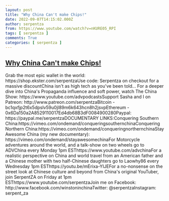 ```yaml
---
layout: post
title: "Why China Can't make Chips!"
date: 2022-09-07T14:15:02.000Z
author: serpentza
from: https://www.youtube.com/watch?v=nKURE05_RPI
tags: [ serpentza ]
comments: True
categories: [ serpentza ]
---
```

<!--1662560102000-->
[Why China Can't make Chips!](https://www.youtube.com/watch?v=nKURE05_RPI)
------

<div>
Grab the most epic wallet in the world: https://shop.ekster.com/serpentzaUse code: Serpentza on checkout for a massive discountChina isn't as high tech as you've been told... For a deeper dive into China's Propaganda influence and soft power, watch The China Show: https://www.youtube.com/advpodcastsSupport Sasha and I on Patreon: http://www.patreon.com/serpentzaBitcoin - bc1qxfjp2t6x5dpslv59u0jl89m6k643hcn8h2jsvpEthereum - 0x6Da150a2A8529110017Ed4db68B3dF0084900280Paypal: https://paypal.me/serpentzaDOCUMENTARY LINKS:Conquering Southern China:https://vimeo.com/ondemand/conqueringsouthernchinaConquering Northern China:https://vimeo.com/ondemand/conqueringnorthernchinaStay Awesome China (my new documentary): https://vimeo.com/ondemand/stayawesomechinaFor Motorcycle adventures around the world, and a talk-show on two wheels go to ADVChina every Monday 1pm ESThttps://www.youtube.com/advchinaFor a realistic perspective on China and world travel from an American father and a Chinese mother with two half-Chinese daughters go to Laowhy86 every Wednesday 1pm ESThttps://youtu.be/mErixa-YIJEFor a no-nonsense on the street look at Chinese culture and beyond from China's original YouTuber, join SerpentZA on Friday at 1pm ESThttps://www.youtube.com/serpentzaJoin me on Facebook: http://www.facebook.com/winstoninchinaTwitter: @serpentzaInstagram: serpent_za
</div>
